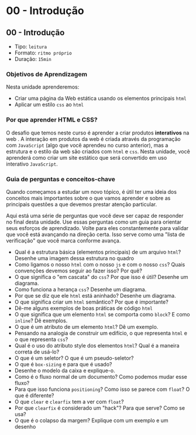 # 00 - Introdução

## 00 - Introdução

* Tipo: `leitura`
* Formato: `ritmo próprio`
* Duração: `15min`

### Objetivos de Aprendizagem

Nesta unidade aprenderemos:

* Criar uma página da Web estática usando os elementos principais `html`
* Aplicar um estilo `css` ao `html`

### Por que aprender HTML e CSS?

O desafio que temos neste curso é aprender a criar produtos **interativos** na web . A interação em produtos da web é criada através da programação com `JavaScript` \(algo que você aprendeu no curso anterior\), mas a estrutura e o estilo da web são criados com `html` e `css`. Nesta unidade, você aprenderá como criar um site estático que será convertido em uso interativo `JavaScript`.

### Guia de perguntas e conceitos-chave

Quando começamos a estudar um novo tópico, é útil ter uma ideia dos conceitos mais importantes sobre o que vamos aprender e sobre as principais questões a que devemos prestar atenção particular.

Aqui está uma série de perguntas que você deve ser capaz de responder no final desta unidade. Use essas perguntas como um guia para orientar seus esforços de aprendizado. Volte para eles constantemente para validar que você está avançando na direção certa. Isso serve como uma "lista de verificação" que você marca conforme avança.

* Qual é a estrutura básica \(elementos principais\) de um arquivo `html`? Desenhe uma imagem dessa estrutura no quadro
* Como ligamos o nosso `html` com o nosso `js` e com o nosso `css`? Quais convenções devemos seguir ao fazer isso? Por quê?
* O que significa o "em cascata" do `css`? Por que isso é útil? Desenhe um diagrama.
* Como funciona a herança `css`? Desenhe um diagrama.
* Por que se diz que ele `html` está aninhado? Desenhe um diagrama.
* O que significa criar um `html` semântico? Por que é importante?
* Dê-me alguns exemplos de boas práticas de código `html`
* O que significa que um elemento `html` se comporta como `block`? E como `inline`? Dê exemplos.
* O que é um atributo de um elemento `html`? Dê um exemplo.
* Pensando na analogia de construir um edifício, o que representa `html` e o que representa `css`?
* Qual é o uso do atributo style dos elementos `html`? Qual é a maneira correta de usá-lo?
* O que é um seletor? O que é um pseudo-seletor?
* O que é `box-sizing` e para que é usado?
* Desenhe o modelo da caixa e explique-o.
* Como é o fluxo normal de um documento? Como podemos mudar esse fluxo?
* Para que isso funciona `positioning`? Como isso se parece com `float`? O que é diferente?
* O que `clear` e `clearfix` tem a ver com `float`?
* Por que `clearfix` é considerado um "hack"? Para que serve? Como se usa?
* O que é o colapso da margem? Explique com um exemplo e um desenho

